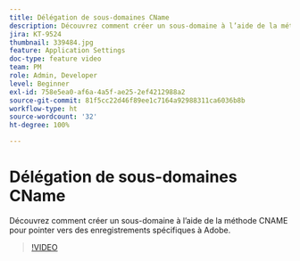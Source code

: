 ```yaml
---
title: Délégation de sous-domaines CName
description: Découvrez comment créer un sous-domaine à l’aide de la méthode CNAME pour pointer vers des enregistrements spécifiques à Adobe.
jira: KT-9524
thumbnail: 339484.jpg
feature: Application Settings
doc-type: feature video
team: PM
role: Admin, Developer
level: Beginner
exl-id: 758e5ea0-af6a-4a5f-ae25-2ef4212988a2
source-git-commit: 81f5cc22d46f89ee1c7164a92988311ca6036b8b
workflow-type: ht
source-wordcount: '32'
ht-degree: 100%

---
```


# Délégation de sous-domaines CName

Découvrez comment créer un sous-domaine à l’aide de la méthode CNAME pour pointer vers des enregistrements spécifiques à Adobe.

>[!VIDEO](https://video.tv.adobe.com/v/339484?quality=12&learn=on)
